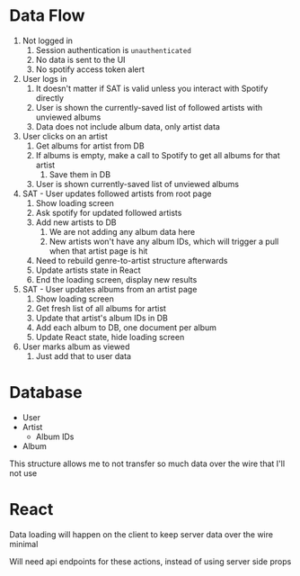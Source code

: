 # Data Flow

1. Not logged in
   1. Session authentication is `unauthenticated`
   2. No data is sent to the UI
   3. No spotify access token alert
2. User logs in
   1. It doesn't matter if SAT is valid unless you interact with Spotify directly
   2. User is shown the currently-saved list of followed artists with unviewed albums
   3. Data does not include album data, only artist data
3. User clicks on an artist
   1. Get albums for artist from DB
   2. If albums is empty, make a call to Spotify to get all albums for that artist
      1. Save them in DB
   3. User is shown currently-saved list of unviewed albums
4. SAT - User updates followed artists from root page
   1. Show loading screen
   2. Ask spotify for updated followed artists
   3. Add new artists to DB
      1. We are not adding any album data here
      2. New artists won't have any album IDs, which will trigger a pull when that artist page is hit
   4. Need to rebuild genre-to-artist structure afterwards
   5. Update artists state in React
   6. End the loading screen, display new results
5. SAT - User updates albums from an artist page
   1. Show loading screen
   2. Get fresh list of all albums for artist
   3. Update that artist's album IDs in DB
   4. Add each album to DB, one document per album
   5. Update React state, hide loading screen
6. User marks album as viewed
   1. Just add that to user data

# Database

- User
- Artist
  - Album IDs
- Album

This structure allows me to not transfer so much data over the wire that I'll not use

# React

Data loading will happen on the client to keep server data over the wire minimal

Will need api endpoints for these actions, instead of using server side props

